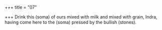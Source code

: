 +++
title = "07"

+++
Drink this (soma) of ours mixed with milk and mixed with grain, Indra, having come here to the (soma) pressed by the bullish (stones).